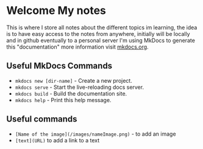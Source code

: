 # Welcome My notes

This is where I store all notes about the different topics im learning, the idea is to have easy access to the notes from anywhere, initially will be locally and in github eventually to a personal server
I'm using MkDocs to generate this "documentation" more information visit [mkdocs.org](https://mkdocs.org).


## Useful MkDocs Commands

* `mkdocs new [dir-name]` - Create a new project.
* `mkdocs serve` - Start the live-reloading docs server.
* `mkdocs build` - Build the documentation site.
* `mkdocs help` - Print this help message.

## Useful commands 

* `[Name of the image](/images/nameImage.png)` -  to add an image 
* `[text](URL)` to add a link to a text 